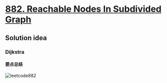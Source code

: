 # [882. Reachable Nodes In Subdivided Graph](https://leetcode.com/problems/reachable-nodes-in-subdivided-graph/)

## Solution idea
### Dijkstra

#### 要点总结
![leetcode882](https://user-images.githubusercontent.com/35708194/226774392-a7f47a7f-77a7-463c-8c3a-fd89d5140bc9.png)

